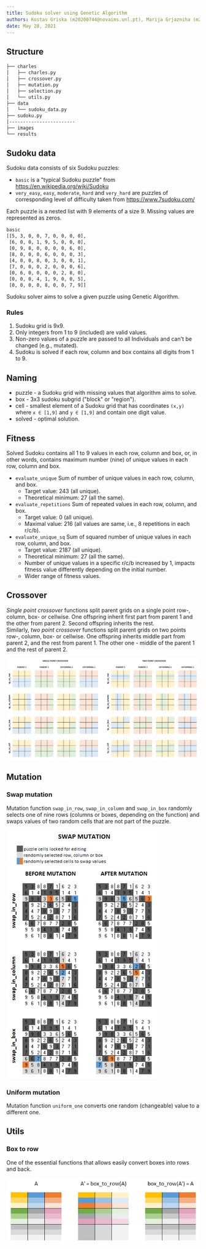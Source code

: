 ```yaml
---
title: Sudoku solver using Genetic Algorithm
authors: Kostas Griska (m20200744@novaims.unl.pt), Marija Grjazniha (m20201061@novaims.unl.pt)
date: May 28, 2021
---
```


## Structure

```
├── charles
│   ├── charles.py
│   ├── crossover.py
│   ├── mutation.py
│   ├── selection.py
│   └── utils.py
├── data
│   └── sudoku_data.py
├── sudoku.py
│------------------------
├── images
└── results
```

## Sudoku data

Sudoku data consists of six Sudoku puzzles:
- `basic` is a "typical Sudoku puzzle" from https://en.wikipedia.org/wiki/Sudoku
- `very_easy`, `easy`, `moderate`, `hard` and `very_hard` are puzzles of corresponding level of difficulty taken from https://www.7sudoku.com/ 

Each puzzle is a nested list with 9 elements of a size 9. Missing values are represented as zeros.  

```
basic
[[5, 3, 0, 0, 7, 0, 0, 0, 0],
 [6, 0, 0, 1, 9, 5, 0, 0, 0],
 [0, 9, 8, 0, 0, 0, 0, 6, 0],
 [8, 0, 0, 0, 6, 0, 0, 0, 3],
 [4, 0, 0, 8, 0, 3, 0, 0, 1],
 [7, 0, 0, 0, 2, 0, 0, 0, 6],
 [0, 6, 0, 0, 0, 0, 2, 8, 0],
 [0, 0, 0, 4, 1, 9, 0, 0, 5],
 [0, 0, 0, 0, 8, 0, 0, 7, 9]]
```
Sudoku solver aims to solve a given puzzle using Genetic Algorithm. 

### Rules
1. Sudoku grid is 9x9.
2. Only integers from 1 to 9 (included) are valid values.
3. Non-zero values of a puzzle are passed to all Individuals and can't be changed (e.g., mutated). 
4. Sudoku is solved if each row, column and box contains all digits from 1 to 9.

## Naming

- puzzle - a Sudoku grid with missing values that algorithm aims to solve.
- box - 3x3 sudoku subgrid ("block" or "region").
- cell - smallest element of a Sudoku grid that has coordinates `(x,y)` where `x ∈ [1,9]` and `y ∈ [1,9]` and contain one digit value.
- solved - optimal solution.

## Fitness

Solved Sudoku contains all 1 to 9 values in each row, column and box, or, in other words, contains maximum number (nine) of unique values in each row, column and box.  

-	`evaluate_unique` Sum of number of unique values in each row, column, and box.
    -	Target value: 243 (all unique).
    -	Theoretical minimum: 27 (all the same).
-	`evaluate_repetitions` Sum of repeated values in each row, column, and box.
    -	Target value: 0 (all unique).
    -	Maximal value: 216 (all values are same, i.e., 8 repetitions in each r/c/b).
-	`evaluate_unique_sq` Sum of squared number of unique values in each row, column, and box.
    -	Target value: 2187 (all unique).
    -	Theoretical minimum: 27 (all the same).
    -	Number of unique values in a specific r/c/b increased by 1, impacts fitness value differently depending on the initial number.
    -	Wider range of fitness values.


## Crossover

_Single point crossover_ functions split parent grids on a single point row-, column, box- or cellwise. One offspring inherit first part from parent 1 and the other from parent 2. Second offspring inherits the rest.  
Similarly, _two point crossover_ functions split parent grids on two points row-, column, box- or cellwise. One offspring inherits middle part from parent 2, and the rest from parent 1. The other one - middle of the parent 1 and the rest of parent 2.

![](https://github.com/marija-grj/sudoku-solver/blob/main/images/crossover.png?raw=true)

## Mutation

### Swap mutation

Mutation function `swap_in_row`, `swap_in_column` and `swap_in_box` randomly selects one of nine rows (columns or boxes, depending on the function) and swaps values of two random cells that are not part of the puzzle.

![](https://github.com/marija-grj/sudoku-solver/blob/main/images/swap_mutation.png?raw=true)

### Uniform mutation

Mutation function `uniform_one` converts one random (changeable) value to a different one.

## Utils

### Box to row

One of the essential functions that allows easily convert boxes into rows and back.

![](https://github.com/marija-grj/sudoku-solver/blob/main/images/box_to_row.png?raw=true)


